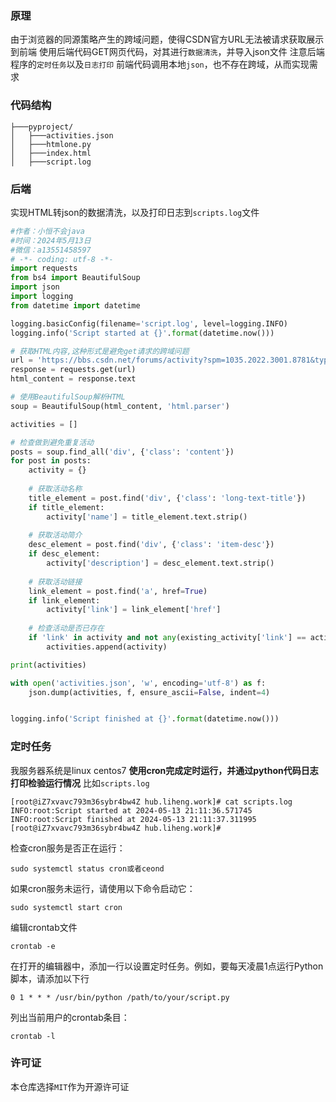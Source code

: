 ### 原理
由于浏览器的同源策略产生的跨域问题，使得CSDN官方URL无法被请求获取展示到前端
使用后端代码GET网页代码，对其进行`数据清洗`，并导入json文件
注意后端程序的`定时任务`以及`日志打印`
前端代码调用本地`json`，也不存在跨域，从而实现需求
### 代码结构
```
├───pyproject/
│   ├───activities.json
│   ├───htmlone.py
│   ├───index.html
│   ├───script.log
```
### 后端
实现HTML转json的数据清洗，以及打印日志到`scripts.log`文件

```python
#作者：小恒不会java
#时间：2024年5月13日
#微信：a13551458597
# -*- coding: utf-8 -*-
import requests
from bs4 import BeautifulSoup
import json
import logging
from datetime import datetime

logging.basicConfig(filename='script.log', level=logging.INFO)
logging.info('Script started at {}'.format(datetime.now()))

# 获取HTML内容,这种形式是避免get请求的跨域问题
url = 'https://bbs.csdn.net/forums/activity?spm=1035.2022.3001.8781&typeId=745490'
response = requests.get(url)
html_content = response.text

# 使用BeautifulSoup解析HTML
soup = BeautifulSoup(html_content, 'html.parser')

activities = []

# 检查做到避免重复活动
posts = soup.find_all('div', {'class': 'content'})
for post in posts:
    activity = {}
    
    # 获取活动名称
    title_element = post.find('div', {'class': 'long-text-title'})
    if title_element:
        activity['name'] = title_element.text.strip()
    
    # 获取活动简介
    desc_element = post.find('div', {'class': 'item-desc'})
    if desc_element:
        activity['description'] = desc_element.text.strip()
    
    # 获取活动链接
    link_element = post.find('a', href=True)
    if link_element:
        activity['link'] = link_element['href']
    
    # 检查活动是否已存在
    if 'link' in activity and not any(existing_activity['link'] == activity['link'] for existing_activity in activities):
        activities.append(activity)

print(activities)

with open('activities.json', 'w', encoding='utf-8') as f:
    json.dump(activities, f, ensure_ascii=False, indent=4)


logging.info('Script finished at {}'.format(datetime.now()))
```
### 定时任务
我服务器系统是linux centos7
**使用cron完成定时运行，并通过python代码日志打印检验运行情况**
比如`scripts.log`
```
[root@iZ7xvavc793m36sybr4bw4Z hub.liheng.work]# cat scripts.log
INFO:root:Script started at 2024-05-13 21:11:36.571745
INFO:root:Script finished at 2024-05-13 21:11:37.311995
[root@iZ7xvavc793m36sybr4bw4Z hub.liheng.work]# 
```
检查cron服务是否正在运行：
```shell
sudo systemctl status cron或者ceond
```
如果cron服务未运行，请使用以下命令启动它：
```shell
sudo systemctl start cron
```
编辑crontab文件
```shell
crontab -e
```
在打开的编辑器中，添加一行以设置定时任务。例如，要每天凌晨1点运行Python脚本，请添加以下行
```shell
0 1 * * * /usr/bin/python /path/to/your/script.py
```
列出当前用户的crontab条目：
```shell
crontab -l
```


### 许可证
本仓库选择`MIT`作为开源许可证

